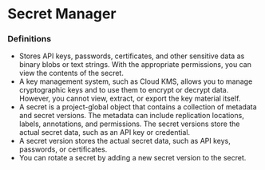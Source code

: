 # Secret Manager

### Definitions
* Stores API keys, passwords, certificates, and other sensitive data as binary blobs or text strings. With the appropriate permissions, you can view the contents of the secret.
* A key management system, such as Cloud KMS, allows you to manage cryptographic keys and to use them to encrypt or decrypt data. However, you cannot view, extract, or export the key material itself.
* A secret is a project-global object that contains a collection of metadata and secret versions. The metadata can include replication locations, labels, annotations, and permissions. The secret versions store the actual secret data, such as an API key or credential.
* A secret version stores the actual secret data, such as API keys, passwords, or certificates.
* You can rotate a secret by adding a new secret version to the secret.